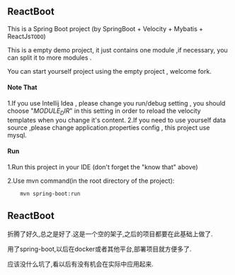 ## ReactBoot
This is a Spring Boot project (by SpringBoot + Velocity + Mybatis + ReactJs`TODO`)

This is a empty demo project, it just contains one module ,if necessary, you can split it to more modules .

You can start yourself project using the empty project , welcome fork.

#### Note That
1.If you use Intellij Idea , please change you run/debug setting , you should choose "$MODULE_DIR$" in this setting in order to reload the velocity templates when you change it's content.
2.If you need to use yourself data source ,please change application.properties config , this project use mysql.

#### Run
1.Run this project in your IDE (don't forget the  "know that" above)

2.Use mvn command(in the root directory of the project):
```bash
    mvn spring-boot:run
```

## ReactBoot

折腾了好久,总之是好了.这是一个空的架子,之后的项目都要在此基础上做了.

用了spring-boot,以后在docker或者其他平台,部署项目就方便多了.

应该没什么坑了,看以后有没有机会在实际中应用起来.